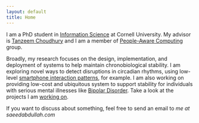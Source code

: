 ```yaml
---
layout: default
title: Home
---
```


I am a PhD student in [Information Science][info-sci] at Cornell University.
My advisor is [Tanzeem Choudhury][tanzeem] and I am a member of
[People-Aware Computing][pac-group] group.

Broadly, my research focuses on the design, implementation, and
deployment of systems to help maintain chronobiological stability. I am exploring
novel ways to detect disruptions in circadian rhythms, using low-level [smartphone
interaction patterns][clockwise-project], for example. I am also working on providing low-cost and
ubiquitous system to support stability for individuals with serious mental illnesses
like [Bipolar Disorder][moodrhythm-project]. Take a look at the projects I am [working on](/projects).


If you want to discuss about something, feel free to send an email to
_me at saeedabdullah.com_

[info-sci]: http://infosci.cornell.edu/
[pac-group]: http://pac.cs.cornell.edu/
[tanzeem]: http://www.cs.cornell.edu/~tanzeem/
[clockwise-project]: projects/clockwise.html
[moodrhythm-project]: projects/mood-rhythm.html
